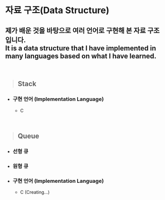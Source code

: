 자료 구조(Data Structure)
================
제가 배운 것을 바탕으로 여러 언어로 구현해 본 자료 구조입니다. <br>
It is a data structure that I have implemented in many languages based on what I have learned.
-----------------------------------------------------------------------

<br>

> ## Stack
* ### 구현 언어 (Implementation Language)
    * C

<br>

> ## Queue
* ### 선형 큐

* ### 원형 큐

* ### 구현 언어 (Implementation Language)
    * C (Creating...)